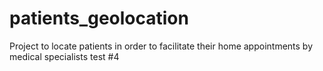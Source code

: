 # patients_geolocation
Project to locate patients in order to facilitate their home appointments by medical specialists
test #4
